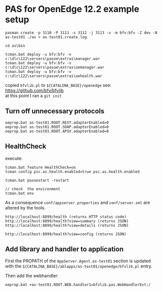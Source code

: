 # PAS for OpenEdge 12.2 example setup

```
pasman create -p 3110 -P 3111 -s 3112 -j 3113 -v -m bfv:bfv -Z dev -N as-test01 ./as > as-test01.create.log

cd as\bin 

tcman.bat deploy -u bfv:bfv -v c:\dlc\122\servers\pasoe\extras\manager.war
tcman.bat deploy -u bfv:bfv -v c:\dlc\122\servers\pasoe\extras\oemanager.war
tcman.bat deploy -u bfv:bfv -v c:\dlc\122\servers\pasoe\extras\oehealth.war
```

copied `bfvlib.pl` to `${CATALINA_BASE}/openedge` 
see: https://github.com/bfv/bfvlib  
at this point I ran a `git init`

## Turn off unnecessary protocols
```
oeprop.bat as-test01.ROOT.REST.adapterEnabled=0
oeprop.bat as-test01.ROOT.SOAP.adapterEnabled=0
oeprop.bat as-test01.ROOT.APSV.adapterEnabled=0
```

## HealthCheck
execute:
```
tcman.bat feature HealthCheck=on 
tcman config psc.as.health.enabled=true psc.as.health.enabled

tcman.bat pasoestart -restart

// check  the environment
tcman.bat env
```

As a consequence `conf/appserver.properties` and `conf/server.xml` are altered by the tools.

```
http://localhost:8899/health (returns HTTP status code)
http://localhost:8899/health?view=summary (returns JSON)
http://localhost:8899/health?view=details (returns JSON)

http://localhost:8899/health?view=config (returns JSON)
```

## Add library and handler to application

First the PROPATH of the `AppServer.Agent.as-test01` section is updated with the  `${CATALINA_BASE}/ablapps/as-test01/openedge/bfvlib.pl` entry.

Then add the webhandler:
```
oeprop.bat +as-test01.ROOT.WEB.handler1=bfvlib.pas.WebHandlerExt:/
```
